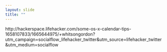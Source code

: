 ```yaml
---
layout: slide
title: ""
---
```


<section data-background-image="assets/images/Slide45.png" data-background-size="90%" data-background-position="center"></section>

<section markdown="1"> 
http://hackerspace.lifehacker.com/some-os-x-calendar-tips-1658107833/1665644975/+whitsongordon?utm_campaign=socialflow_lifehacker_twitter&utm_source=lifehacker_twitter&utm_medium=socialflow 
</section>